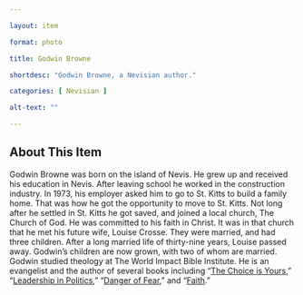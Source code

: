 ```yaml
--- 

layout: item

format: photo 

title: Godwin Browne

shortdesc: "Godwin Browne, a Nevisian author."

categories: [ Nevisian ] 

alt-text: ""

--- 
```


## About This Item 

Godwin Browne was born on the island of Nevis. He grew up and received his education in Nevis. After leaving school he worked in the construction industry. In 1973, his employer asked him to go to St. Kitts to build a family home. That was how he got the opportunity to move to St. Kitts. Not long after he settled in St. Kitts he got saved, and joined a local church, The Church of God. He was committed to his faith in Christ.  It was in that church that he met his future wife, Louise Crosse. They were married, and had three children. After a long married life of thirty-nine years, Louise passed away. Godwin’s children are now grown, with two of whom are married. Godwin studied theology at The World Impact Bible Institute. He is an evangelist and the author of several books including “[The Choice is Yours]((https://cfbcworks.github.io/Independence40SKN/items/SKN_IN36.html)),” “[Leadership in Politics](https://cfbcworks.github.io/Independence40SKN/items/SKN_IN37.html),” “[Danger of Fear]((https://cfbcworks.github.io/Independence40SKN/items/SKN40Book46.html)),” and “[Faith](https://cfbcworks.github.io/Independence40SKN/items/SKN_IN38.html).”


